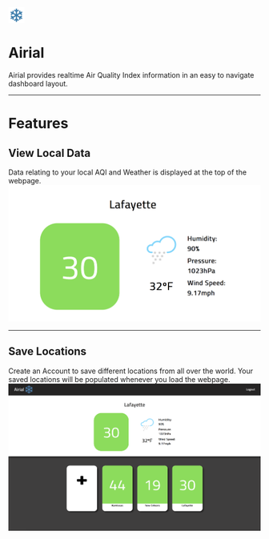 ![](https://github.com/shafer-hess/Airial/blob/master/favicons/favicon-32.png) 
# Airial
Airial provides realtime Air Quality Index information in an easy to navigate dashboard layout.

***

# Features

## View Local Data
Data relating to your local AQI and Weather is displayed at the top of the webpage.
![](https://github.com/shafer-hess/Airial/blob/master/local_data.png)

***

## Save Locations
Create an Account to save different locations from all over the world. Your saved locations will be populated whenever you load the webpage.
![](https://github.com/shafer-hess/Airial/blob/master/saved_data.png)
